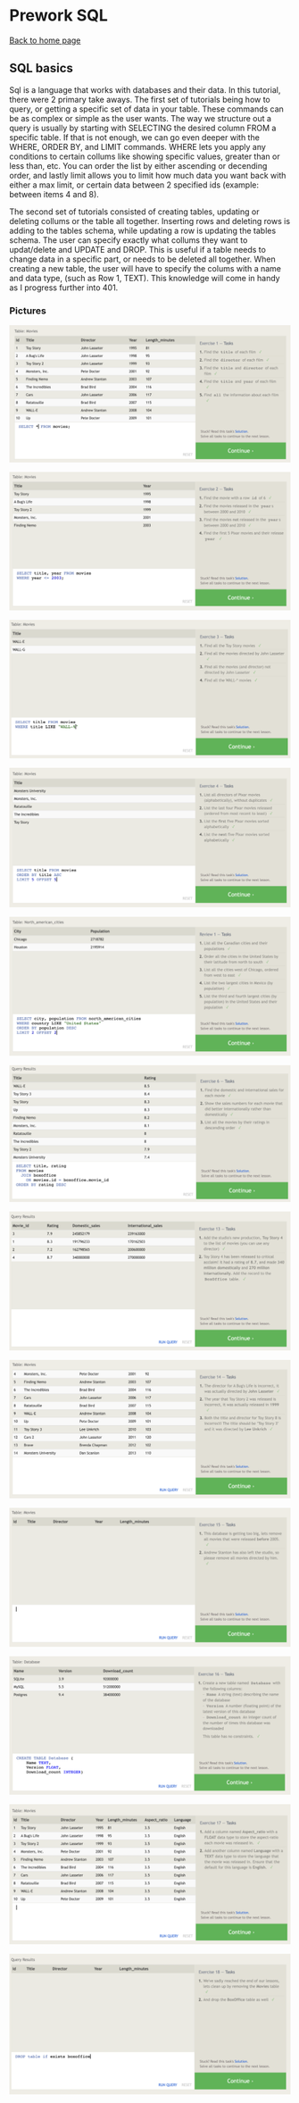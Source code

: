 # Prework SQL

[Back to home page](../README.md)

## SQL basics

Sql is a language that works with databases and their data. In this tutorial, there were 2 primary take aways. The first set of tutorials being how to query, or getting a specific set of data in your table. These commands can be as complex or simple as the user wants. The way we structure out a query is usually by starting with SELECTING the desired column FROM a specific table. If that is not enough, we can go even deeper with the WHERE, ORDER BY, and LIMIT commands. WHERE lets you apply any conditions to certain collums like showing specific values, greater than or less than, etc. You can order the list by either ascending or decending order, and lastly limit allows you to limit how much data you want back with either a max limit, or certain data between 2 specified ids (example: between items 4 and 8).

The second set of tutorials consisted of creating tables, updating or deleting collums or the table all together. Inserting rows and deleting rows is adding to the tables schema, while updating a row is updating the tables schema. The user can specify exactly what collums they want to updat/delete and UPDATE and DROP. This is useful if a table needs to change data in a specific part, or needs to be deleted all together. When creating a new table, the user will have to specify the colums with a name and data type, (such as Row 1, TEXT). This knowledge will come in handy as I progress further into 401.

### Pictures

![problem 1](../401-pictures/screenshot-1.png)

![problem 2](../401-pictures/screenshot-2.png)

![problem 3](../401-pictures/screenshot-3.png)

![problem 4](../401-pictures/screenshot-4.png)

![problem 5](../401-pictures/screenshot-5.png)

![problem 6](../401-pictures/screenshot-6.png)

![problem 13](../401-pictures/screenshot-7.png)

![problem 14](../401-pictures/screenshot-8.png)

![problem 15](../401-pictures/screenshot-9.png)

![problem 16](../401-pictures/screenshot-10.png)

![problem 17](../401-pictures/screenshot-11.png)

![problem 18](../401-pictures/screenshot-12.png)